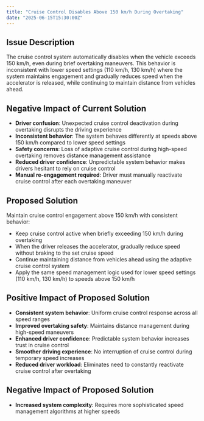 ```yaml
---
title: "Cruise Control Disables Above 150 km/h During Overtaking"
date: "2025-06-15T15:30:00Z"
---
```


## Issue Description

The cruise control system automatically disables when the vehicle exceeds 150 km/h, even during brief overtaking maneuvers. This behavior is inconsistent with lower speed settings (110 km/h, 130 km/h) where the system maintains engagement and gradually reduces speed when the accelerator is released, while continuing to maintain distance from vehicles ahead.

## Negative Impact of Current Solution

- **Driver confusion**: Unexpected cruise control deactivation during overtaking disrupts the driving experience
- **Inconsistent behavior**: The system behaves differently at speeds above 150 km/h compared to lower speed settings
- **Safety concerns**: Loss of adaptive cruise control during high-speed overtaking removes distance management assistance
- **Reduced driver confidence**: Unpredictable system behavior makes drivers hesitant to rely on cruise control
- **Manual re-engagement required**: Driver must manually reactivate cruise control after each overtaking maneuver

## Proposed Solution

Maintain cruise control engagement above 150 km/h with consistent behavior:

- Keep cruise control active when briefly exceeding 150 km/h during overtaking
- When the driver releases the accelerator, gradually reduce speed without braking to the set cruise speed
- Continue maintaining distance from vehicles ahead using the adaptive cruise control system
- Apply the same speed management logic used for lower speed settings (110 km/h, 130 km/h) to speeds above 150 km/h

## Positive Impact of Proposed Solution

- **Consistent system behavior**: Uniform cruise control response across all speed ranges
- **Improved overtaking safety**: Maintains distance management during high-speed maneuvers
- **Enhanced driver confidence**: Predictable system behavior increases trust in cruise control
- **Smoother driving experience**: No interruption of cruise control during temporary speed increases
- **Reduced driver workload**: Eliminates need to constantly reactivate cruise control after overtaking

## Negative Impact of Proposed Solution

- **Increased system complexity**: Requires more sophisticated speed management algorithms at higher speeds
